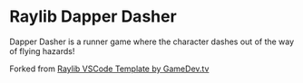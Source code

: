 # Raylib Dapper Dasher

Dapper Dasher is a runner game where the character dashes out of the way of flying hazards!

Forked from [Raylib VSCode Template by GameDev.tv][RaylibVSCodeTemplate]

<!-- Links -->
[RaylibVSCodeTemplate]: https://gitlab.com/GameDevTV/CPPCourse/raylib-vscode-template

